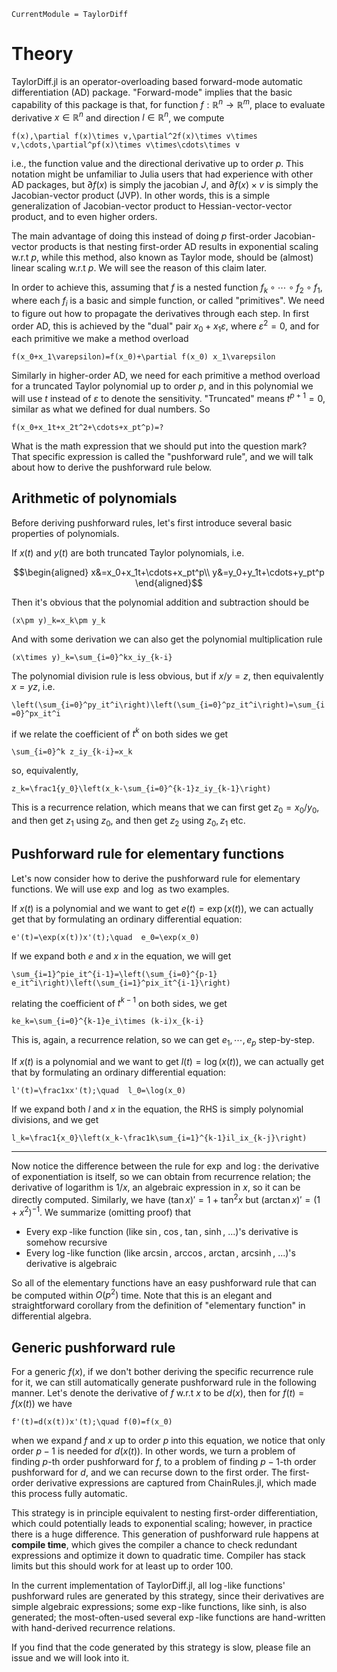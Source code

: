 ```@meta
CurrentModule = TaylorDiff
```

# Theory

TaylorDiff.jl is an operator-overloading based forward-mode automatic differentiation (AD) package. "Forward-mode" implies that the basic capability of this package is that, for function $f:\mathbb R^n\to\mathbb R^m$, place to evaluate derivative $x\in\mathbb R^n$ and direction $l\in\mathbb R^n$, we compute

``f(x),\partial f(x)\times v,\partial^2f(x)\times v\times v,\cdots,\partial^pf(x)\times v\times\cdots\times v`` 

i.e., the function value and the directional derivative up to order $p$. This notation might be unfamiliar to Julia users that had experience with other AD packages, but $\partial f(x)$ is simply the jacobian $J$, and $\partial f(x)\times v$ is simply the Jacobian-vector product (JVP).
In other words, this is a simple generalization of Jacobian-vector product to Hessian-vector-vector product, and to even higher orders.

The main advantage of doing this instead of doing $p$ first-order Jacobian-vector products is that nesting first-order AD results in exponential scaling w.r.t $p$, while this method, also known as Taylor mode, should be (almost) linear scaling w.r.t $p$. We will see the reason of this claim later.

In order to achieve this, assuming that $f$ is a nested function $f_k\circ\cdots\circ f_2\circ f_1$, where each $f_i$ is a basic and simple function, or called "primitives". 
We need to figure out how to propagate the derivatives through each step. In first order AD, this is achieved by the "dual" pair $x_0+x_1\varepsilon$, where $\varepsilon^2=0$, and for each primitive we make a method overload

``f(x_0+x_1\varepsilon)=f(x_0)+\partial f(x_0) x_1\varepsilon``

Similarly in higher-order AD, we need for each primitive a method overload for a truncated Taylor polynomial up to order $p$, and in this polynomial we will use $t$ instead of $\varepsilon$ to denote the sensitivity. "Truncated" means $t^{p+1}=0$, similar as what we defined for dual numbers. So

``f(x_0+x_1t+x_2t^2+\cdots+x_pt^p)=?``

What is the math expression that we should put into the question mark? 
That specific expression is called the "pushforward rule", and we will talk about how to derive the pushforward rule below.

## Arithmetic of polynomials

Before deriving pushforward rules, let's first introduce several basic properties of polynomials.

If $x(t)$ and $y(t)$ are both truncated Taylor polynomials, i.e.

```math
\begin{aligned}
x&=x_0+x_1t+\cdots+x_pt^p\\
y&=y_0+y_1t+\cdots+y_pt^p
\end{aligned}
```

Then it's obvious that the polynomial addition and subtraction should be

``(x\pm y)_k=x_k\pm y_k``

And with some derivation we can also get the polynomial multiplication rule

``(x\times y)_k=\sum_{i=0}^kx_iy_{k-i}``

The polynomial division rule is less obvious, but if $x/y=z$, then equivalently $x=yz$, i.e.

``\left(\sum_{i=0}^py_it^i\right)\left(\sum_{i=0}^pz_it^i\right)=\sum_{i=0}^px_it^i``

if we relate the coefficient of $t^k$ on both sides we get

``\sum_{i=0}^k z_iy_{k-i}=x_k``

so, equivalently,

``z_k=\frac1{y_0}\left(x_k-\sum_{i=0}^{k-1}z_iy_{k-1}\right)``

This is a recurrence relation, which means that we can first get $z_0=x_0/y_0$, and then get $z_1$ using $z_0$, and then get $z_2$ using $z_0,z_1$ etc.

## Pushforward rule for elementary functions

Let's now consider how to derive the pushforward rule for elementary functions. We will use $\exp$ and $\log$ as two examples.

If $x(t)$ is a polynomial and we want to get $e(t)=\exp(x(t))$, we can actually get that by formulating an ordinary differential equation:

``e'(t)=\exp(x(t))x'(t);\quad  e_0=\exp(x_0)``

If we expand both $e$ and $x$ in the equation, we will get

``\sum_{i=1}^pie_it^{i-1}=\left(\sum_{i=0}^{p-1} e_it^i\right)\left(\sum_{i=1}^pix_it^{i-1}\right)``

relating the coefficient of $t^{k-1}$ on both sides, we get

``ke_k=\sum_{i=0}^{k-1}e_i\times (k-i)x_{k-i}``

This is, again, a recurrence relation, so we can get $e_1,\cdots,e_p$ step-by-step.

If $x(t)$ is a polynomial and we want to get $l(t)=\log(x(t))$, we can actually get that by formulating an ordinary differential equation:

``l'(t)=\frac1xx'(t);\quad  l_0=\log(x_0)``

If we expand both $l$ and $x$ in the equation, the RHS is simply polynomial divisions, and we get

``l_k=\frac1{x_0}\left(x_k-\frac1k\sum_{i=1}^{k-1}il_ix_{k-j}\right)``

---

Now notice the difference between the rule for $\exp$ and $\log$: the derivative of exponentiation is itself, so we can obtain from recurrence relation; the derivative of logarithm is $1/x$, an algebraic expression in $x$, so it can be directly computed. Similarly, we have $(\tan x)'=1+\tan^2x$ but $(\arctan x)'=(1+x^2)^{-1}$. We summarize (omitting proof) that

- Every $\exp$-like function (like $\sin$, $\cos$, $\tan$, $\sinh$, ...)'s derivative is somehow recursive
- Every $\log$-like function (like $\arcsin$,  $\arccos$, $\arctan$, $\operatorname{arcsinh}$, ...)'s derivative is algebraic

So all of the elementary functions have an easy pushforward rule that can be computed within $O(p^2)$ time. Note that this is an elegant and straightforward corollary from the definition of "elementary function" in differential algebra.

## Generic pushforward rule

For a generic $f(x)$, if we don't bother deriving the specific recurrence rule for it, we can still automatically generate pushforward rule in the following manner. Let's denote the derivative of $f$ w.r.t $x$ to be $d(x)$, then for $f(t)=f(x(t))$  we have

``f'(t)=d(x(t))x'(t);\quad f(0)=f(x_0)``

when we expand $f$ and $x$ up to order $p$ into this equation, we notice that only order $p-1$ is needed for $d(x(t))$. In other words, we turn a problem of finding $p$-th order pushforward for $f$, to a problem of finding $p-1$-th order pushforward for $d$, and we can recurse down to the first order. The first-order derivative expressions are captured from ChainRules.jl, which made this process fully automatic.

This strategy is in principle equivalent to nesting first-order differentiation, which could potentially leads to exponential scaling; however, in practice there is a huge difference. This generation of pushforward rule happens at **compile time**, which gives the compiler a chance to check redundant expressions and optimize it down to quadratic time. Compiler has stack limits but this should work for at least up to order 100.

In the current implementation of TaylorDiff.jl, all $\log$-like functions' pushforward rules are generated by this strategy, since their derivatives are simple algebraic expressions; some $\exp$-like functions, like sinh, is also generated; the most-often-used several $\exp$-like functions are hand-written with hand-derived recurrence relations.

If you find that the code generated by this strategy is slow, please file an issue and we will look into it.
